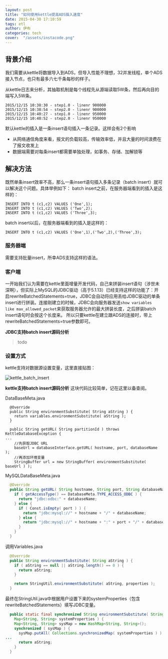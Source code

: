 ```yaml
---
layout: post
title: "如何使用kettle提高ADS插入速度"
date: 2015-04-30 17:10:59
tags: etl
author: 伊布
categories: tech
cover:  "/assets/instacode.png"
---
```


## 背景介绍

我们需要从kettle将数据导入到ADS，但导入性能不理想，32并发线程，单个ADS接入节点，也只有最多六七千条每秒的样子。

从kettle日志来分析，其抽取机制是每个线程先从源端读取5W条，然后再向目的端写入5W条。

```
2015/12/15 10:38:30 - step1.0 - linenr 900000
2015/12/15 10:38:54 - step2.0 - linenr 900000
2015/12/15 10:40:27 - step1.0 - linenr 950000
2015/12/15 10:40:52 - step2.0 - linenr 950000
```

默认kettle的插入是一条insert语句插入一条记录。这样会有2个影响

- 从网络通信角度来看，报文的负载较高，传输效率低，并且大量的时间浪费在了报文收发上
- 数据端需要对每条insert都需要单独处理，如事务、存储、加解锁等

## 解决方法
既然单条insert效率不高，那么一条insert语句插入多条记录（batch insert）就可以解决这个问题。具体举例如下：
batch insert之前，在服务器端看到的插入是这样的：

```
INSERT INTO t (c1,c2) VALUES ('One',1);
INSERT INTO t (c1,c2) VALUES ('Two',2);
INSERT INTO t (c1,c2) VALUES ('Three',3);
```

batch insert以后，在服务器端看到的插入是这样的：

```
INSERT INTO t (c1,c2) VALUES ('One',1),('Two',2),('Three',3);
```

### 服务器端
需要支持批量insert，所幸ADS支持这样的语法。

### 客户端
一开始我们认为需要在kettle里面增量开发代码，自己来拼装insert语句（涉世未深啊），但实际上MySQL的JDBC驱动（高于5.1.13）已经支持这样的功能了：开启rewriteBatchedStatements=true，JDBC会自动将应用丢给JDBC驱动的单条insert进行拼装。连接刚建立的时候，JDBC会向服务器发送`show variables like max_allowed_packet`来获取服务器允许的最大拼装长度，之后拼装batch insert语句时会按这个长度来。
所以只要kettle在建立跟ADS的连接时，带上rewriteBatchedStatements=true参数即可。

**JDBC支持batch insert源码分析**

> todo

### 设置方式

kettle支持对数据源设置变量，这里直接贴图：

![kettle_batch_insert](http://7xir15.com1.z0.glb.clouddn.com/kettle_batch_insert.png)

**kettle支持batch insert源码分析**
这块代码比较简单，记在这里以备查阅。

DataBaseMeta.java
```
  @Override
  public String environmentSubstitute( String aString ) {
    return variables.environmentSubstitute( aString );
  }

  public String getURL( String partitionId ) throws KettleDatabaseException {
...
    //先获取JDBC URL
    baseUrl = databaseInterface.getURL( hostname, port, databaseName );
    //再添加环境变量
    StringBuffer url = new StringBuffer( environmentSubstitute( baseUrl ) );
```

MySQLDataBaseMeta.java
```java
  @Override
  public String getURL( String hostname, String port, String databaseName ) {
    if ( getAccessType() == DatabaseMeta.TYPE_ACCESS_ODBC ) {
      return "jdbc:odbc:" + databaseName;
    } else {
      if ( Const.isEmpty( port ) ) {
        return "jdbc:mysql://" + hostname + "/" + databaseName;
      } else {
        return "jdbc:mysql://" + hostname + ":" + port + "/" + databaseName;
      }
    }
  }
```

调用Variables.java
```java
  @Override
  public String environmentSubstitute( String aString ) {
    if ( aString == null || aString.length() == 0 ) {
      return aString;
    }

    return StringUtil.environmentSubstitute( aString, properties );
  }

```

最终在StringUtil.java中根据用户设置下来的systemProperties（包含rewriteBatchedStatements）填写JDBC变量。
```java
  public static final synchronized String environmentSubstitute( String aString,
    Map<String, String> systemProperties ) {
    Map<String, String> sysMap = new HashMap<String, String>();
    synchronized ( sysMap ) {
      sysMap.putAll( Collections.synchronizedMap( systemProperties ) );
...
      return aString;
    }
  }
```





